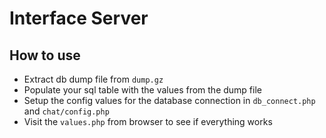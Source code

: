 Interface Server
================

How to use
----------
- Extract db dump file from `dump.gz`
- Populate your sql table with the values from the dump file
- Setup the config values for the database connection in `db_connect.php` and `chat/config.php`
- Visit the `values.php` from browser to see if everything works
